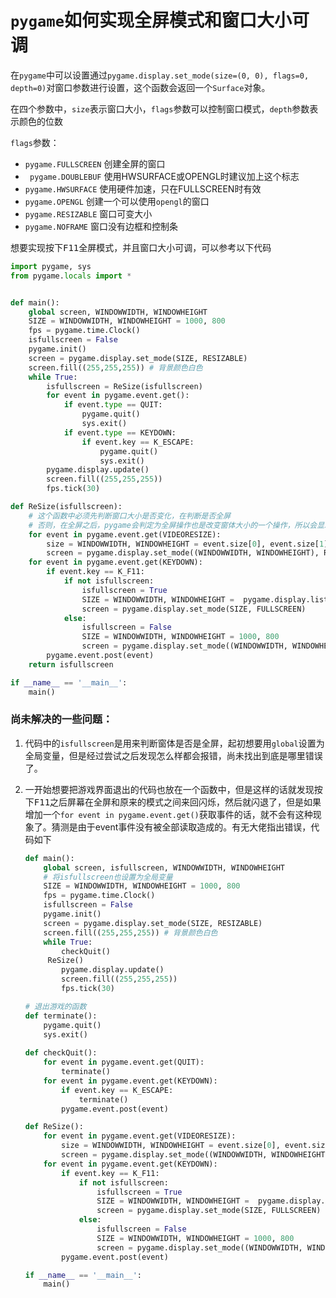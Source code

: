 # ``pygame``如何实现全屏模式和窗口大小可调

在``pygame``中可以设置通过``pygame.display.set_mode(size=(0, 0), flags=0, depth=0)``对窗口参数进行设置，这个函数会返回一个``Surface``对象。

在四个参数中，``size``表示窗口大小，``flags``参数可以控制窗口模式，``depth``参数表示颜色的位数

``flags``参数：

- ``pygame.FULLSCREEN`` 创建全屏的窗口
- `` pygame.DOUBLEBUF`` 使用HWSURFACE或OPENGL时建议加上这个标志
- ``pygame.HWSURFACE`` 使用硬件加速，只在FULLSCREEN时有效
- ``pygame.OPENGL`` 创建一个可以使用``opengl``的窗口
- ``pygame.RESIZABLE`` 窗口可变大小
- ``pygame.NOFRAME`` 窗口没有边框和控制条

想要实现按下<kbd>F11</kbd>全屏模式，并且窗口大小可调，可以参考以下代码

```python
import pygame, sys
from pygame.locals import *


def main():
    global screen, WINDOWWIDTH, WINDOWHEIGHT
    SIZE = WINDOWWIDTH, WINDOWHEIGHT = 1000, 800
    fps = pygame.time.Clock()
    isfullscreen = False
    pygame.init()
    screen = pygame.display.set_mode(SIZE, RESIZABLE)
    screen.fill((255,255,255)) # 背景颜色白色
    while True:
        isfullscreen = ReSize(isfullscreen)
        for event in pygame.event.get():
            if event.type == QUIT:
                pygame.quit()
                sys.exit()
            if event.type == KEYDOWN:
                if event.key == K_ESCAPE:
                    pygame.quit()
                    sys.exit()
        pygame.display.update()
        screen.fill((255,255,255))
        fps.tick(30)

def ReSize(isfullscreen):
    # 这个函数中必须先判断窗口大小是否变化，在判断是否全屏
    # 否则，在全屏之后，pygame会判定为全屏操作也是改变窗体大小的一个操作，所以会显示一个比较大的窗口但不是全屏模式
    for event in pygame.event.get(VIDEORESIZE):
        size = WINDOWWIDTH, WINDOWHEIGHT = event.size[0], event.size[1]
        screen = pygame.display.set_mode((WINDOWWIDTH, WINDOWHEIGHT), RESIZABLE)
    for event in pygame.event.get(KEYDOWN):
        if event.key == K_F11:
            if not isfullscreen:
                isfullscreen = True
                SIZE = WINDOWWIDTH, WINDOWHEIGHT =  pygame.display.list_modes()[0]
                screen = pygame.display.set_mode(SIZE, FULLSCREEN)
            else:
                isfullscreen = False 
                SIZE = WINDOWWIDTH, WINDOWHEIGHT = 1000, 800
                screen = pygame.display.set_mode((WINDOWWIDTH, WINDOWHEIGHT), RESIZABLE)
        pygame.event.post(event)
    return isfullscreen

if __name__ == '__main__':
    main()
```

### 尚未解决的一些问题：

1. 代码中的``isfullscreen``是用来判断窗体是否是全屏，起初想要用``global``设置为全局变量，但是经过尝试之后发现怎么样都会报错，尚未找出到底是哪里错误了。

2. 一开始想要把游戏界面退出的代码也放在一个函数中，但是这样的话就发现按下<kbd>F11</kbd>之后屏幕在全屏和原来的模式之间来回闪烁，然后就闪退了，但是如果增加一个``for event in pygame.event.get()``获取事件的话，就不会有这种现象了。猜测是由于event事件没有被全部读取造成的。有无大佬指出错误，代码如下

   ```python
   def main():
       global screen, isfullscreen, WINDOWWIDTH, WINDOWHEIGHT
       # 将isfullscreen也设置为全局变量
       SIZE = WINDOWWIDTH, WINDOWHEIGHT = 1000, 800
       fps = pygame.time.Clock()
       isfullscreen = False
       pygame.init()
       screen = pygame.display.set_mode(SIZE, RESIZABLE)
       screen.fill((255,255,255)) # 背景颜色白色
       while True:
           checkQuit()
   		ReSize()
           pygame.display.update()
           screen.fill((255,255,255))
           fps.tick(30)
   
   # 退出游戏的函数
   def terminate():
       pygame.quit()
       sys.exit()
       
   def checkQuit():
       for event in pygame.event.get(QUIT):
           terminate()
       for event in pygame.event.get(KEYDOWN):
           if event.key == K_ESCAPE:
               terminate()
           pygame.event.post(event)
   
   def ReSize():
       for event in pygame.event.get(VIDEORESIZE):
           size = WINDOWWIDTH, WINDOWHEIGHT = event.size[0], event.size[1]
           screen = pygame.display.set_mode((WINDOWWIDTH, WINDOWHEIGHT), RESIZABLE)
       for event in pygame.event.get(KEYDOWN):
           if event.key == K_F11:
               if not isfullscreen:
                   isfullscreen = True
                   SIZE = WINDOWWIDTH, WINDOWHEIGHT =  pygame.display.list_modes()[0]
                   screen = pygame.display.set_mode(SIZE, FULLSCREEN)
               else:
                   isfullscreen = False 
                   SIZE = WINDOWWIDTH, WINDOWHEIGHT = 1000, 800
                   screen = pygame.display.set_mode((WINDOWWIDTH, WINDOWHEIGHT), RESIZABLE)
           pygame.event.post(event)
   
   if __name__ == '__main__':
       main()
   ```

   



